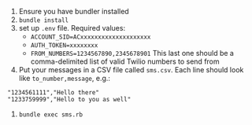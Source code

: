 1. Ensure you have bundler installed
1. `bundle install`
1. set up `.env` file. Required values:
    * `ACCOUNT_SID=ACxxxxxxxxxxxxxxxxxxxx`
    * `AUTH_TOKEN=xxxxxxxx`
    * `FROM_NUMBERS=1234567890,2345678901`
       This last one should be a comma-delimited list of valid Twilio numbers to send from
1. Put your messages in a CSV file called `sms.csv`. Each line should look like `to_number,message`, e.g.:
```
"1234561111","Hello there"
"1233759999","Hello to you as well"
```
1. `bundle exec sms.rb`